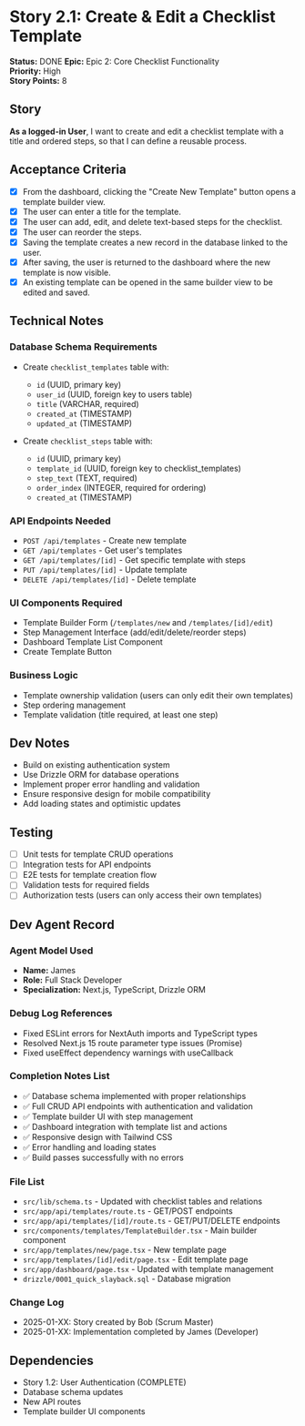 # Story 2.1: Create & Edit a Checklist Template

**Status:** DONE
**Epic:** Epic 2: Core Checklist Functionality  
**Priority:** High  
**Story Points:** 8  

## Story

**As a logged-in User**, I want to create and edit a checklist template with a title and ordered steps, so that I can define a reusable process.

## Acceptance Criteria

- [x] From the dashboard, clicking the "Create New Template" button opens a template builder view.
- [x] The user can enter a title for the template.
- [x] The user can add, edit, and delete text-based steps for the checklist.
- [x] The user can reorder the steps.
- [x] Saving the template creates a new record in the database linked to the user.
- [x] After saving, the user is returned to the dashboard where the new template is now visible.
- [x] An existing template can be opened in the same builder view to be edited and saved.

## Technical Notes

### Database Schema Requirements
- Create `checklist_templates` table with:
  - `id` (UUID, primary key)
  - `user_id` (UUID, foreign key to users table)
  - `title` (VARCHAR, required)
  - `created_at` (TIMESTAMP)
  - `updated_at` (TIMESTAMP)

- Create `checklist_steps` table with:
  - `id` (UUID, primary key)
  - `template_id` (UUID, foreign key to checklist_templates)
  - `step_text` (TEXT, required)
  - `order_index` (INTEGER, required for ordering)
  - `created_at` (TIMESTAMP)

### API Endpoints Needed
- `POST /api/templates` - Create new template
- `GET /api/templates` - Get user's templates
- `GET /api/templates/[id]` - Get specific template with steps
- `PUT /api/templates/[id]` - Update template
- `DELETE /api/templates/[id]` - Delete template

### UI Components Required
- Template Builder Form (`/templates/new` and `/templates/[id]/edit`)
- Step Management Interface (add/edit/delete/reorder steps)
- Dashboard Template List Component
- Create Template Button

### Business Logic
- Template ownership validation (users can only edit their own templates)
- Step ordering management
- Template validation (title required, at least one step)

## Dev Notes

- Build on existing authentication system
- Use Drizzle ORM for database operations
- Implement proper error handling and validation
- Ensure responsive design for mobile compatibility
- Add loading states and optimistic updates

## Testing

- [ ] Unit tests for template CRUD operations
- [ ] Integration tests for API endpoints
- [ ] E2E tests for template creation flow
- [ ] Validation tests for required fields
- [ ] Authorization tests (users can only access their own templates)

## Dev Agent Record

### Agent Model Used
- **Name:** James
- **Role:** Full Stack Developer
- **Specialization:** Next.js, TypeScript, Drizzle ORM

### Debug Log References
- Fixed ESLint errors for NextAuth imports and TypeScript types
- Resolved Next.js 15 route parameter type issues (Promise<params>)
- Fixed useEffect dependency warnings with useCallback

### Completion Notes List
- ✅ Database schema implemented with proper relationships
- ✅ Full CRUD API endpoints with authentication and validation
- ✅ Template builder UI with step management
- ✅ Dashboard integration with template list and actions
- ✅ Responsive design with Tailwind CSS
- ✅ Error handling and loading states
- ✅ Build passes successfully with no errors

### File List
- `src/lib/schema.ts` - Updated with checklist tables and relations
- `src/app/api/templates/route.ts` - GET/POST endpoints
- `src/app/api/templates/[id]/route.ts` - GET/PUT/DELETE endpoints
- `src/components/templates/TemplateBuilder.tsx` - Main builder component
- `src/app/templates/new/page.tsx` - New template page
- `src/app/templates/[id]/edit/page.tsx` - Edit template page
- `src/app/dashboard/page.tsx` - Updated with template management
- `drizzle/0001_quick_slayback.sql` - Database migration

### Change Log
- 2025-01-XX: Story created by Bob (Scrum Master)
- 2025-01-XX: Implementation completed by James (Developer)

## Dependencies
- Story 1.2: User Authentication (COMPLETE)
- Database schema updates
- New API routes
- Template builder UI components 